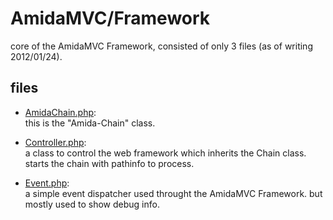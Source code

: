 AmidaMVC/Framework
==================

core of the AmidaMVC Framework, consisted of only 3 files (as of writing 2012/01/24). 

files
-----

*   [AmidaChain.php](AmidaChain.php):  
    this is the "Amida-Chain" class. 

*   [Controller.php](Controller.php):  
    a class to control the web framework which inherits the Chain class.
    starts the chain with pathinfo to process. 

*   [Event.php](Event.php):  
    a simple event dispatcher used throught the AmidaMVC Framework. 
    but mostly used to show debug info. 


  
